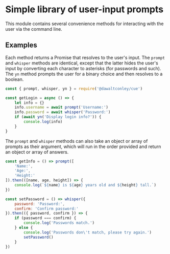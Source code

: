 # Simple library of user-input prompts

This module contains several convenience methods for interacting with the user via the command line.

## Examples

Each method returns a Promise that resolves to the user's input. The `prompt` and `whisper` methods are identical, except that the latter hides the user's input by converting each character to asterisks (for passwords and such). The `yn` method prompts the user for a binary choice and then resolves to a boolean.

```javascript
const { prompt, whisper, yn } = require('@dawaltconley/cue')

const getLogin = async () => {
    let info = {}
    info.username = await prompt('Username:')
    info.password = await whisper('Password:')
    if (await yn('Display login info?')) {
        console.log(info)
    }
}
```

The `prompt` and `whisper` methods can also take an object or array of prompts as their argument, which will run in the order provided and return an object or array of answers.

```javascript
const getInfo = () => prompt([
    'Name:',
    'Age:',
    'Height:'
]).then(([name, age, height]) => {
    console.log(`${name} is ${age} years old and ${height} tall.`)
})

const setPassword = () => whisper({
    password: 'Password:',
    confirm: 'Confirm password:'
}).then(({ password, confirm }) => {
    if (password === confirm) {
        console.log('Passwords match.')
    } else {
        console.log('Passwords don\'t match, please try again.')
        setPassword()
    }
})
```
